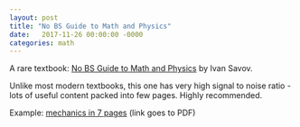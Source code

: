 ```yaml
---
layout: post
title: "No BS Guide to Math and Physics"
date:   2017-11-26 00:00:00 -0000
categories: math
---
```


A rare textbook: [No BS Guide to Math and Physics](https://minireference.com/) by Ivan Savov.

Unlike most modern textbooks, this one has very high signal to noise ratio - lots of useful content packed into few pages. Highly recommended.

Example: [mechanics in 7 pages](https://minireference.com/static/tutorials/mech_in_7_pages.pdf) (link goes to PDF)

